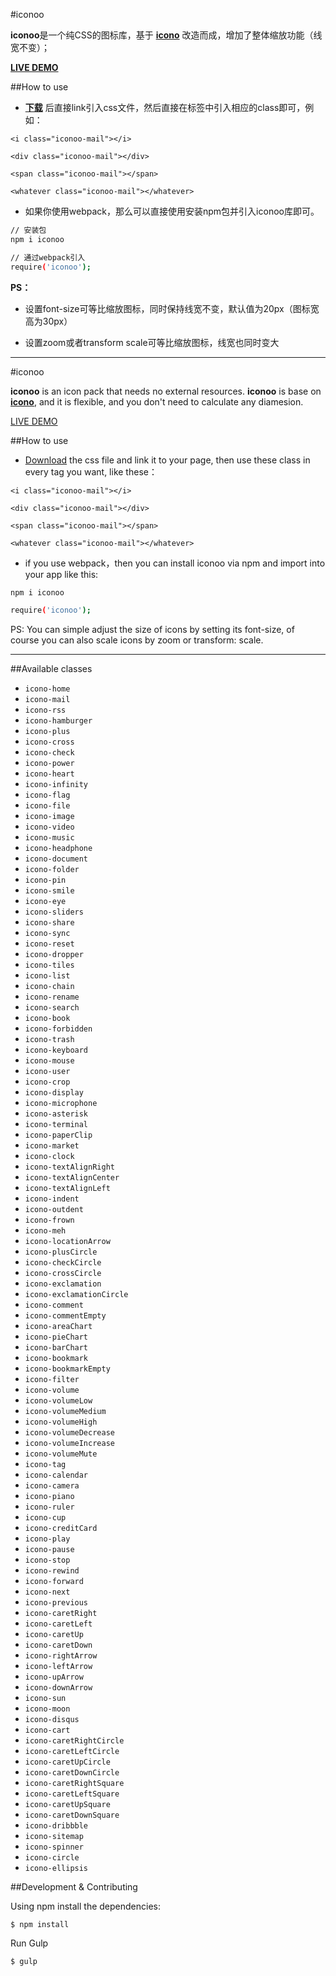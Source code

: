 #iconoo

**iconoo**是一个纯CSS的图标库，基于 **[icono][1]** 改造而成，增加了整体缩放功能（线宽不变）；

**[LIVE DEMO][2]**

##How to use

- **[下载][3]** 后直接link引入css文件，然后直接在标签中引入相应的class即可，例如：

`<i class="iconoo-mail"></i>`

`<div class="iconoo-mail"></div>`

`<span class="iconoo-mail"></span>`

`<whatever class="iconoo-mail"></whatever>`

- 如果你使用webpack，那么可以直接使用安装npm包并引入iconoo库即可。

```bash
// 安装包
npm i iconoo

// 通过webpack引入
require('iconoo');
```

**PS：**

- 设置font-size可等比缩放图标，同时保持线宽不变，默认值为20px（图标宽高为30px）

- 设置zoom或者transform scale可等比缩放图标，线宽也同时变大

-------

#iconoo

**iconoo** is an icon pack that needs no external resources. **iconoo** is base on **[icono][1]**, and it is flexible, and you don't need to calculate any diamesion.

[LIVE DEMO][2]

##How to use

- [Download][3] the css file and link it to your page, then use these class in every tag you want, like these：

`<i class="iconoo-mail"></i>`

`<div class="iconoo-mail"></div>`

`<span class="iconoo-mail"></span>`

`<whatever class="iconoo-mail"></whatever>`

- if you use webpack，then you can install iconoo via npm and import into your app like this: 

```bash
npm i iconoo

require('iconoo');
```

PS: You can simple adjust the size of icons by setting its font-size, of course you can also scale icons by zoom or transform: scale.
  
[1]:https://github.com/saeedalipoor/icono
[2]:https://qieguo2016.github.io/iconoo/
[3]:https://github.com/qieguo2016/iconoo/blob/master/dist/iconoo.min.css
  
------

##Available classes
* `icono-home`
* `icono-mail`
* `icono-rss`
* `icono-hamburger`
* `icono-plus`
* `icono-cross`
* `icono-check`
* `icono-power`
* `icono-heart`
* `icono-infinity`
* `icono-flag`
* `icono-file`
* `icono-image`
* `icono-video`
* `icono-music`
* `icono-headphone`
* `icono-document`
* `icono-folder`
* `icono-pin`
* `icono-smile`
* `icono-eye`
* `icono-sliders`
* `icono-share`
* `icono-sync`
* `icono-reset`
* `icono-dropper`
* `icono-tiles`
* `icono-list`
* `icono-chain`
* `icono-rename`
* `icono-search`
* `icono-book`
* `icono-forbidden`
* `icono-trash`
* `icono-keyboard`
* `icono-mouse`
* `icono-user`
* `icono-crop`
* `icono-display`
* `icono-microphone`
* `icono-asterisk`
* `icono-terminal`
* `icono-paperClip`
* `icono-market`
* `icono-clock`
* `icono-textAlignRight`
* `icono-textAlignCenter`
* `icono-textAlignLeft`
* `icono-indent`
* `icono-outdent`
* `icono-frown`
* `icono-meh`
* `icono-locationArrow`
* `icono-plusCircle`
* `icono-checkCircle`
* `icono-crossCircle`
* `icono-exclamation`
* `icono-exclamationCircle`
* `icono-comment`
* `icono-commentEmpty`
* `icono-areaChart`
* `icono-pieChart`
* `icono-barChart`
* `icono-bookmark`
* `icono-bookmarkEmpty`
* `icono-filter`
* `icono-volume`
* `icono-volumeLow`
* `icono-volumeMedium`
* `icono-volumeHigh`
* `icono-volumeDecrease`
* `icono-volumeIncrease`
* `icono-volumeMute`
* `icono-tag`
* `icono-calendar`
* `icono-camera`
* `icono-piano`
* `icono-ruler`
* `icono-cup`
* `icono-creditCard`
* `icono-play`
* `icono-pause`
* `icono-stop`
* `icono-rewind`
* `icono-forward`
* `icono-next`
* `icono-previous`
* `icono-caretRight`
* `icono-caretLeft`
* `icono-caretUp`
* `icono-caretDown`
* `icono-rightArrow`
* `icono-leftArrow`
* `icono-upArrow`
* `icono-downArrow`
* `icono-sun`
* `icono-moon`
* `icono-disqus`
* `icono-cart`
* `icono-caretRightCircle`
* `icono-caretLeftCircle`
* `icono-caretUpCircle`
* `icono-caretDownCircle`
* `icono-caretRightSquare`
* `icono-caretLeftSquare`
* `icono-caretUpSquare`
* `icono-caretDownSquare`
* `icono-dribbble`
* `icono-sitemap`
* `icono-spinner`
* `icono-circle`
* `icono-ellipsis`


##Development & Contributing

Using npm install the dependencies:

    $ npm install

Run Gulp

    $ gulp

